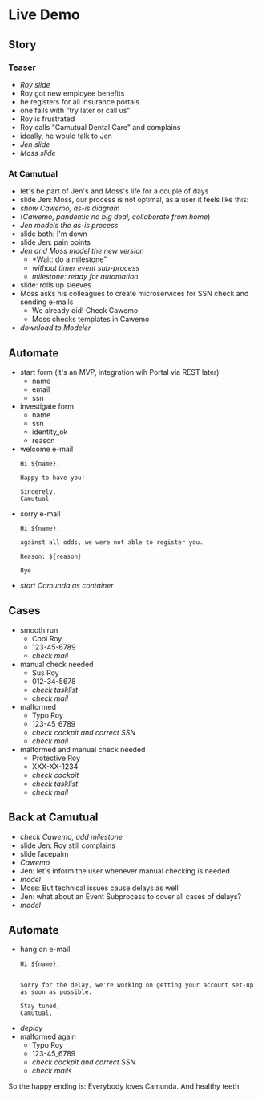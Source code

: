 # Live Demo

## Story

### Teaser

- *Roy slide*
- Roy got new employee benefits
- he registers for all insurance portals
- one fails with "try later or call us"
- Roy is frustrated
- Roy calls "Camutual Dental Care" and complains
- ideally, he would talk to Jen
- *Jen slide*
- *Moss slide*


### At Camutual

- let's be part of Jen's and Moss's life for a couple of days
- slide Jen: Moss, our process is not optimal, as a user it feels like this:
- *show Cawemo, as-is diagram*
- (*Cawemo, pandemic no big deal, collaborate from home*)
- *Jen models the as-is process*
- slide both: I'm down
- slide Jen: pain points
- *Jen and Moss model the new version*
  - *Wait: do a milestone"
  - *without timer event sub-process*
  - *milestone: ready for automation*
- slide: rolls up sleeves
- Moss asks his colleagues to create microservices for SSN check and sending e-mails
  - We already did! Check Cawemo
  - Moss checks templates in Cawemo
- *download to Modeler*

## Automate

- start form (it's an MVP, integration wih Portal via REST later)
  - name
  - email
  - ssn
- investigate form
  - name
  - ssn
  - identity_ok
  - reason
- welcome e-mail
  ```
  Hi ${name},

  Happy to have you!

  Sincerely,
  Camutual
  ```
- sorry e-mail
  ```
  Hi ${name},

  against all odds, we were not able to register you.

  Reason: ${reason}

  Bye
  ```
- *start Camunda as container*

## Cases

- smooth run
  - Cool Roy
  - 123-45-6789
  - *check mail*
- manual check needed
  - Sus Roy
  - 012-34-5678
  - *check tasklist*
  - *check mail*
- malformed
  - Typo Roy
  - 123-45_6789
  - *check cockpit and correct SSN*
  - *check mail*
- malformed and manual check needed
  - Protective Roy
  - XXX-XX-1234
  - *check cockpit*
  - *check tasklist*
  - *check mail*

## Back at Camutual

- *check Cawemo, add milestone*
- slide Jen: Roy still complains
- slide facepalm
- *Cawemo*
- Jen: let's inform the user whenever manual checking is needed
- *model*
- Moss: But technical issues cause delays as well
- Jen: what about an Event Subprocess to cover all cases of delays?
- *model*

## Automate

- hang on e-mail
  ```
  Hi ${name},


  Sorry for the delay, we're working on getting your account set-up as soon as possible.
  
  Stay tuned,
  Camutual.
  ```
- *deploy*
- malformed again
  - Typo Roy
  - 123-45_6789
  - *check cockpit and correct SSN*
  - *check mails*

So the happy ending is: Everybody loves Camunda. And healthy teeth.
